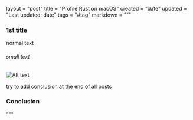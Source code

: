 layout = "post"
title = "Profile Rust on macOS"
created = "date"
updated = "Last updated: date"
tags = "#tag"
markdown = """
### 1st title
normal text
###### small text

![Alt text](/assets/2013/boids_simulation.png)

try to add conclusion at the end of all posts
### Conclusion
"""
